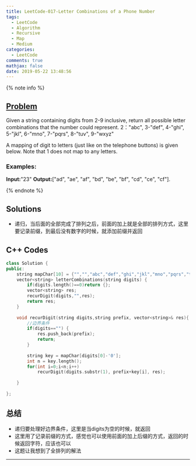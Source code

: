 ```yaml
---
title: LeetCode-017-Letter Combinations of a Phone Number
tags:
  - LeetCode
  - Algorithm
  - Recursive
  - Map
  - Medium
categories:
  - LeetCode
comments: true
mathjax: false
date: 2019-05-22 13:48:56
---
```


<meta name="referrer" content="no-referrer" />

{% note info %}
## [Problem](https://leetcode.com/problems/letter-combinations-of-a-phone-number/)   
Given a string containing digits from 2-9 inclusive, return all possible letter combinations that the number could represent.
2："abc", 3-"def", 4-"ghi", 5-"jkl", 6-"mno", 7-"pqrs", 8-"tuv", 9-"wxyz"

A mapping of digit to letters (just like on the telephone buttons) is given below. Note that 1 does not map to any letters.

### Examples:
**Input:**"23"
**Output:**["ad", "ae", "af", "bd", "be", "bf", "cd", "ce", "cf"].

{% endnote %}
<!--more-->

## Solutions
- 递归，当后面的全部完成了排列之后，前面的加上就是全部的排列方式，这里要记录前缀，到最后没有数字的时候，就添加前缀并返回


## C++ Codes

```C++
class Solution {
public:        
    string mapChar[10] = {"","","abc","def","ghi","jkl","mno","pqrs","tuv","wxyz"};
    vector<string> letterCombinations(string digits) {
        if(digits.length()==0)return {};
        vector<string> res;
        recurDigit(digits,"",res);
        return res;
    }
    
    void recurDigit(string digits,string prefix, vector<string>& res){
        //边界条件
        if(digits=="") {
            res.push_back(prefix);
            return;
        }
        
        string key = mapChar[digits[0]-'0'];
        int n = key.length();
        for(int i=0;i<n;i++)
            recurDigit(digits.substr(1), prefix+key[i], res);
        
    }
    
};
```

## 总结
- 递归要处理好边界条件，这里是当digits为空的时候，就返回
- 这里用了记录前缀的方式，感觉也可以使用前面的加上后缀的方式，返回的时候返回字符，应该也可以
- 这题让我想到了全排列的解法


------
